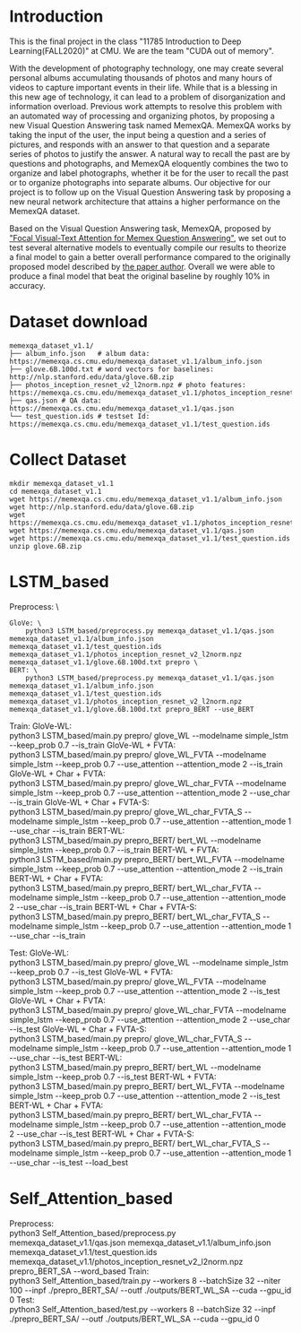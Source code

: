 # Introduction
This is the final project in the class "11785 Introduction to Deep Learning(FALL2020)" at CMU. We are the team "CUDA out of memory". 

With the development of photography technology, one may create several personal albums accumulating thousands of photos and many hours of videos to capture important events in their life. While that is a blessing in this new age of technology, it can lead to a problem of disorganization and information overload. Previous work attempts to resolve this problem with an automated way of processing and organizing photos, by proposing a new Visual Question Answering task named MemexQA. MemexQA works by taking the input of the user, the input being a question and a series of pictures, and responds with an answer to that question and a separate series of photos to justify the answer. A natural way to recall the past are by questions and photographs, and MemexQA eloquently combines the two to organize and label photographs, whether it be for the user to recall the past or to organize photographs into separate albums. Our objective for our project is to follow up on the Visual Question Answering task by proposing a new neural network architecture that attains a higher performance on the MemexQA dataset.

Based on the Visual Question Answering task, MemexQA, proposed by ["Focal Visual-Text Attention for Memex Question Answering"](https://ieeexplore.ieee.org/stamp/stamp.jsp?tp=&arnumber=8603827), we set out to test several alternative models to eventually compile our results to theorize a final model to gain a better overall performance compared to the originally proposed model described by [the paper author](https://github.com/JunweiLiang/MemexQA_StarterCode). Overall we were able to produce a final model that beat the original baseline by roughly 10% in accuracy. 

# Dataset download
	memexqa_dataset_v1.1/
	├── album_info.json   # album data: https://memexqa.cs.cmu.edu/memexqa_dataset_v1.1/album_info.json
	├── glove.6B.100d.txt # word vectors for baselines:  http://nlp.stanford.edu/data/glove.6B.zip
	├── photos_inception_resnet_v2_l2norm.npz # photo features: https://memexqa.cs.cmu.edu/memexqa_dataset_v1.1/photos_inception_resnet_v2_l2norm.npz
	├── qas.json # QA data: https://memexqa.cs.cmu.edu/memexqa_dataset_v1.1/qas.json
	└── test_question.ids # testset Id: https://memexqa.cs.cmu.edu/memexqa_dataset_v1.1/test_question.ids

# Collect Dataset
    mkdir memexqa_dataset_v1.1 
    cd memexqa_dataset_v1.1 
    wget https://memexqa.cs.cmu.edu/memexqa_dataset_v1.1/album_info.json
    wget http://nlp.stanford.edu/data/glove.6B.zip
    wget https://memexqa.cs.cmu.edu/memexqa_dataset_v1.1/photos_inception_resnet_v2_l2norm.npz
    wget https://memexqa.cs.cmu.edu/memexqa_dataset_v1.1/qas.json
    wget https://memexqa.cs.cmu.edu/memexqa_dataset_v1.1/test_question.ids
    unzip glove.6B.zip

# LSTM_based
Preprocess: \
```
GloVe: \
    python3 LSTM_based/preprocess.py memexqa_dataset_v1.1/qas.json memexqa_dataset_v1.1/album_info.json memexqa_dataset_v1.1/test_question.ids memexqa_dataset_v1.1/photos_inception_resnet_v2_l2norm.npz memexqa_dataset_v1.1/glove.6B.100d.txt prepro \
BERT: \
    python3 LSTM_based/preprocess.py memexqa_dataset_v1.1/qas.json memexqa_dataset_v1.1/album_info.json memexqa_dataset_v1.1/test_question.ids memexqa_dataset_v1.1/photos_inception_resnet_v2_l2norm.npz memexqa_dataset_v1.1/glove.6B.100d.txt prepro_BERT --use_BERT
```
Train:
GloVe-WL: \
    python3 LSTM_based/main.py prepro/ glove_WL --modelname simple_lstm --keep_prob 0.7 --is_train
GloVe-WL + FVTA: \
    python3 LSTM_based/main.py prepro/ glove_WL_FVTA --modelname simple_lstm --keep_prob 0.7 --use_attention --attention_mode 2 --is_train
GloVe-WL + Char + FVTA: \
    python3 LSTM_based/main.py prepro/ glove_WL_char_FVTA --modelname simple_lstm --keep_prob 0.7  --use_attention --attention_mode 2 --use_char --is_train
GloVe-WL + Char + FVTA-S: \
    python3 LSTM_based/main.py prepro/ glove_WL_char_FVTA_S --modelname simple_lstm --keep_prob 0.7 --use_attention --attention_mode 1 --use_char --is_train
BERT-WL: \
    python3 LSTM_based/main.py prepro_BERT/ bert_WL --modelname simple_lstm --keep_prob 0.7 --is_train
BERT-WL + FVTA: \
    python3 LSTM_based/main.py prepro_BERT/ bert_WL_FVTA --modelname simple_lstm --keep_prob 0.7 --use_attention --attention_mode 2 --is_train
BERT-WL + Char + FVTA: \
    python3 LSTM_based/main.py prepro_BERT/ bert_WL_char_FVTA --modelname simple_lstm --keep_prob 0.7  --use_attention --attention_mode 2 --use_char --is_train
BERT-WL + Char + FVTA-S: \
    python3 LSTM_based/main.py prepro_BERT/ bert_WL_char_FVTA_S --modelname simple_lstm --keep_prob 0.7 --use_attention --attention_mode 1 --use_char --is_train

Test:
GloVe-WL: \
    python3 LSTM_based/main.py prepro/ glove_WL --modelname simple_lstm --keep_prob 0.7 --is_test
GloVe-WL + FVTA: \
    python3 LSTM_based/main.py prepro/ glove_WL_FVTA --modelname simple_lstm --keep_prob 0.7 --use_attention --attention_mode 2 --is_test
GloVe-WL + Char + FVTA: \
    python3 LSTM_based/main.py prepro/ glove_WL_char_FVTA --modelname simple_lstm --keep_prob 0.7  --use_attention --attention_mode 2 --use_char --is_test
GloVe-WL + Char + FVTA-S: \
    python3 LSTM_based/main.py prepro/ glove_WL_char_FVTA_S --modelname simple_lstm --keep_prob 0.7 --use_attention --attention_mode 1 --use_char --is_test
BERT-WL: \
    python3 LSTM_based/main.py prepro_BERT/ bert_WL --modelname simple_lstm --keep_prob 0.7 --is_test
BERT-WL + FVTA: \
    python3 LSTM_based/main.py prepro_BERT/ bert_WL_FVTA --modelname simple_lstm --keep_prob 0.7 --use_attention --attention_mode 2 --is_test
BERT-WL + Char + FVTA: \
    python3 LSTM_based/main.py prepro_BERT/ bert_WL_char_FVTA --modelname simple_lstm --keep_prob 0.7  --use_attention --attention_mode 2 --use_char --is_test
BERT-WL + Char + FVTA-S: \
    python3 LSTM_based/main.py prepro_BERT/ bert_WL_char_FVTA_S --modelname simple_lstm --keep_prob 0.7 --use_attention --attention_mode 1 --use_char --is_test --load_best

# Self_Attention_based
Preprocess: \
    python3 Self_Attention_based/preprocess.py memexqa_dataset_v1.1/qas.json memexqa_dataset_v1.1/album_info.json memexqa_dataset_v1.1/test_question.ids memexqa_dataset_v1.1/photos_inception_resnet_v2_l2norm.npz prepro_BERT_SA --word_based
Train: \
    python3 Self_Attention_based/train.py --workers 8 --batchSize 32 --niter 100 --inpf ./prepro_BERT_SA/ --outf ./outputs/BERT_WL_SA --cuda --gpu_id 0
Test: \
    python3 Self_Attention_based/test.py --workers 8 --batchSize 32 --inpf ./prepro_BERT_SA/ --outf ./outputs/BERT_WL_SA --cuda --gpu_id 0
